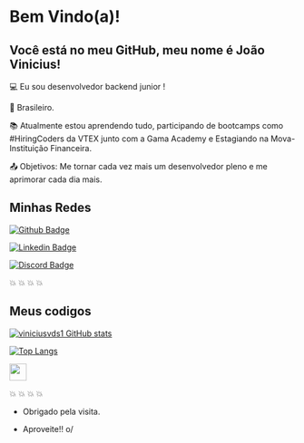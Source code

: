 # Bem Vindo(a)!

 

## Você está no meu GitHub, meu nome é João Vinicius!

 

:computer: Eu sou desenvolvedor backend  junior !

:house_with_garden: Brasileiro.

:books: Atualmente estou aprendendo tudo, participando de bootcamps como #HiringCoders da VTEX junto com a Gama Academy e Estagiando na Mova-Instituição Financeira.

:outbox_tray: Objetivos: Me tornar cada vez mais um desenvolvedor pleno e me aprimorar cada dia mais.

 

## Minhas Redes

[![Github Badge](https://img.shields.io/badge/-Github-000?style=flat-square&logo=Github&logoColor=white&link=https://github.com/viniciusvds1)](https://github.com/viniciusvds1)

[![Linkedin Badge](https://img.shields.io/badge/-LinkedIn-blue?style=flat-square&logo=Linkedin&logoColor=white&link=https://www.linkedin.com/in/jviniciusvds/)]( https://www.linkedin.com/in/jviniciusvds/)


[![Discord Badge](https://img.shields.io/badge/Discord-7289DA?style=for-the-badge&logo=discord&logoColor=white)](viniciusvds#4677)









:collision: :collision: :collision: :collision:


## Meus codigos
           

[![viniciusvds1 GitHub stats](https://github-readme-stats.vercel.app/api?username=viniciusvds1)](https://github.com/viniciusvds1?tab=repositories)


[![Top Langs](https://github-readme-stats.vercel.app/api/top-langs/?username=viniciusvds1&layout=compact)](https://github.com/viniciusvds1/github-readme-stats)







<img src=https://github.com/TheDudeThatCode/TheDudeThatCode/blob/master/Assets/Earth.gif width="30">


                
:collision: :collision: :collision: :collision:

- Obrigado pela visita.

- Aproveite!! o/
  
